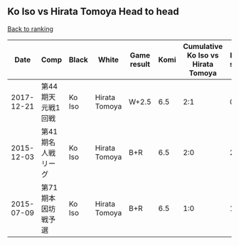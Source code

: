 ## Ko Iso vs Hirata Tomoya Head to head

[Back to ranking](../../index.md)




| **Date** | **Comp** | **Black** | **White** | **Game result** | **Komi** | **Cumulative Ko Iso vs Hirata Tomoya** | **Ko Iso streak** | **Hirata Tomoya streak** | 
| --- | --- | --- | --- | --- | --- | --- | --- | --- |
| 2017-12-21 | 第44期天元戦1回戦 | Ko Iso | Hirata Tomoya | W+2.5 | 6.5 | 2:1 | 0 | 1 | 
| 2015-12-03 | 第41期名人戦リーグ | Ko Iso | Hirata Tomoya | B+R | 6.5 | 2:0 | 2 | 0 | 
| 2015-07-09 | 第71期本因坊戦予選 | Ko Iso | Hirata Tomoya | B+R | 6.5 | 1:0 | 1 | 0 |




